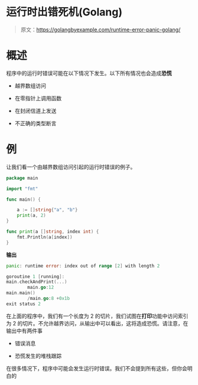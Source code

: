 # 运行时出错死机(Golang)

> 原文：<https://golangbyexample.com/runtime-error-panic-golang/>

# **概述**

程序中的运行时错误可能在以下情况下发生。以下所有情况也会造成**恐慌**

*   越界数组访问

*   在零指针上调用函数

*   在封闭信道上发送

*   不正确的类型断言

# **例**

让我们看一个由越界数组访问引起的运行时错误的例子。

```go
package main

import "fmt"

func main() {

	a := []string{"a", "b"}
	print(a, 2)
}

func print(a []string, index int) {
	fmt.Println(a[index])
}
```

**输出**

```go
panic: runtime error: index out of range [2] with length 2

goroutine 1 [running]:
main.checkAndPrint(...)
        main.go:12
main.main()
        /main.go:8 +0x1b
exit status 2
```

在上面的程序中，我们有一个长度为 2 的切片，我们试图在**打印**功能中访问索引为 2 的切片。不允许越界访问，从输出中可以看出，这将造成恐慌。请注意，在输出中有两件事

*   错误消息

*   恐慌发生的堆栈跟踪

在很多情况下，程序中可能会发生运行时错误。我们不会提到所有这些，但你会明白的